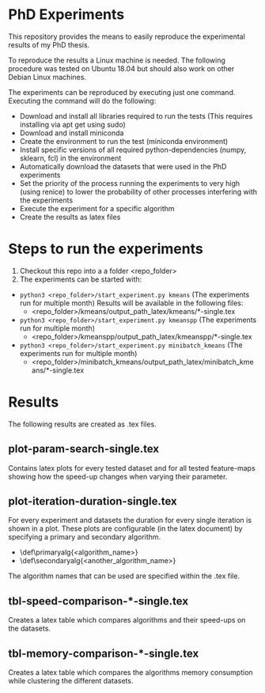 # PhD Experiments
This repository provides the means to easily reproduce the experimental results of my PhD thesis.

To reproduce the results a Linux machine is needed. The following procedure was tested on Ubuntu 18.04
but should also work on other Debian Linux machines.

The experiments can be reproduced by executing just one command. Executing the command will do the following:
* Download and install all libraries required to run the tests (This requires installing via apt get using sudo)
* Download and install miniconda
* Create the environment to run the test (miniconda environment)
* Install specific versions of all required python-dependencies (numpy, sklearn, fcl) in the environment
* Automatically download the datasets that were used in the PhD experiments
* Set the priority of the process running the experiments to very high (using renice) to lower the probability of other processes interfering with the experiments
* Execute the experiment for a specific algorithm
* Create the results as latex files

# Steps to run the experiments

1. Checkout this repo into a a folder <repo_folder>
2. The experiments can be started with:
 * `python3 <repo_folder>/start_experiment.py kmeans`            (The experiments run for multiple month)
   Results will be available in the following files:
   * <repo_folder>/kmeans/output_path_latex/kmeans/*-single.tex
 * `python3 <repo_folder>/start_experiment.py kmeanspp`          (The experiments run for multiple month)
   * <repo_folder>/kmeanspp/output_path_latex/kmeanspp/*-single.tex
 * `python3 <repo_folder>/start_experiment.py minibatch_kmeans`  (The experiments run for multiple month)
   * <repo_folder>/minibatch_kmeans/output_path_latex/minibatch_kmeans/*-single.tex

# Results

The following results are created as .tex files.

## plot-param-search-single.tex

Contains latex plots for every tested dataset and for all tested feature-maps showing how the speed-up changes
when varying their parameter.

## plot-iteration-duration-single.tex

For every experiment and datasets the duration for every single iteration is shown in a plot. These
plots are configurable (in the latex document) by specifying a primary and secondary algorithm. 
* \def\primaryalg{<algorithm_name>}
* \def\secondaryalg{<another_algorithm_name>}

The algorithm names that can be used are specified within the .tex file.

## tbl-speed-comparison-*-single.tex

Creates a latex table which compares algorithms and their speed-ups on the datasets.

## tbl-memory-comparison-*-single.tex

Creates a latex table which compares the algorithms memory consumption while clustering the different datasets.
